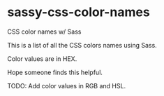 # sassy-css-color-names
CSS color names w/ Sass

This is a list of all the CSS colors names using Sass.

Color values are in HEX.

Hope someone finds this helpful.

TODO: Add color values in RGB and HSL.
